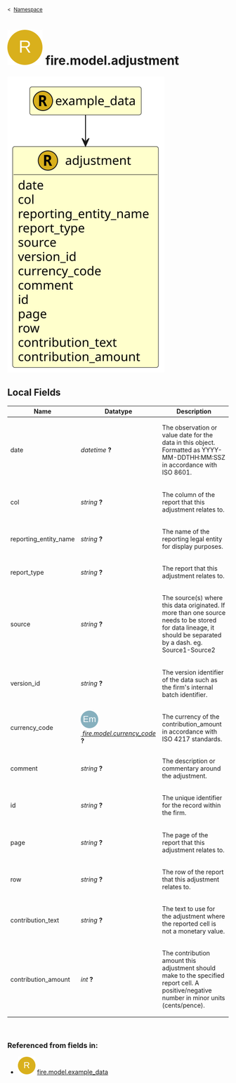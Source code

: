 <sub>&lt;&nbsp; [Namespace](index.md)</sub>
# <img src='images/recordType-lg.svg'/> fire.model.adjustment
<img src='images/fire.model.adjustment.svg'/>


## Local Fields

<table >
  <thead>
    <tr>
      <th>Name</th>
      <th>Datatype</th>
      <th>Description</th>
    </tr>
  </thead>
  <tbody>
    <tr>
        <td>date</td>
        <td><i>datetime</i> <b>?</b></td>
        <td><p>The observation or value date for the data in this object. Formatted as YYYY-MM-DDTHH:MM:SSZ in accordance with ISO 8601.</p>
</td>
    </tr>
    <tr>
        <td>col</td>
        <td><i>string</i> <b>?</b></td>
        <td><p>The column of the report that this adjustment relates to.</p>
</td>
    </tr>
    <tr>
        <td>reporting_entity_name</td>
        <td><i>string</i> <b>?</b></td>
        <td><p>The name of the reporting legal entity for display purposes.</p>
</td>
    </tr>
    <tr>
        <td>report_type</td>
        <td><i>string</i> <b>?</b></td>
        <td><p>The report that this adjustment relates to.</p>
</td>
    </tr>
    <tr>
        <td>source</td>
        <td><i>string</i> <b>?</b></td>
        <td><p>The source(s) where this data originated. If more than one source needs to be stored for data lineage, it should be separated by a dash. eg. Source1-Source2</p>
</td>
    </tr>
    <tr>
        <td>version_id</td>
        <td><i>string</i> <b>?</b></td>
        <td><p>The version identifier of the data such as the firm's internal batch identifier.</p>
</td>
    </tr>
    <tr>
        <td>currency_code</td>
        <td><i><a href='UDT-fire.model.currency_code.html'><img src='images/enumType.svg'/>&nbsp;fire.model.currency_code</a></i> <b>?</b></td>
        <td><p>The currency of the contribution_amount in accordance with ISO 4217 standards.</p>
</td>
    </tr>
    <tr>
        <td>comment</td>
        <td><i>string</i> <b>?</b></td>
        <td><p>The description or commentary around the adjustment.</p>
</td>
    </tr>
    <tr>
        <td>id</td>
        <td><i>string</i> <b>?</b></td>
        <td><p>The unique identifier for the record within the firm.</p>
</td>
    </tr>
    <tr>
        <td>page</td>
        <td><i>string</i> <b>?</b></td>
        <td><p>The page of the report that this adjustment relates to.</p>
</td>
    </tr>
    <tr>
        <td>row</td>
        <td><i>string</i> <b>?</b></td>
        <td><p>The row of the report that this adjustment relates to.</p>
</td>
    </tr>
    <tr>
        <td>contribution_text</td>
        <td><i>string</i> <b>?</b></td>
        <td><p>The text to use for the adjustment where the reported cell is not a monetary value.</p>
</td>
    </tr>
    <tr>
        <td>contribution_amount</td>
        <td><i>int</i> <b>?</b></td>
        <td><p>The contribution amount this adjustment should make to the specified report cell. A positive/negative number in minor units (cents/pence).</p>
</td>
    </tr>

  </tbody>
</table>
      

<br/>

### Referenced from fields in:
- <img src='images/recordType.svg'/> [fire.model.example_data](UDT-fire.model.example_data.md)
